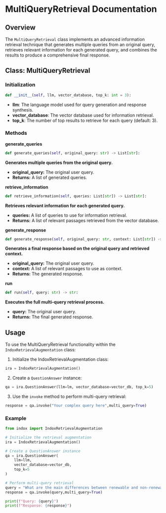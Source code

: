 # MultiQueryRetrieval Documentation

## Overview

The `MultiQueryRetrieval` class implements an advanced information retrieval technique that generates multiple queries from an original query, retrieves relevant information for each generated query, and combines the results to produce a comprehensive final response.

## Class: MultiQueryRetrieval

### Initialization

```python
def __init__(self, llm, vector_database, top_k: int = 3):
```

- **llm**: The language model used for query generation and response synthesis.
- **vector_database**: The vector database used for information retrieval.
- **top_k**: The number of top results to retrieve for each query (default: 3).

### Methods
**generate_queries**
```python
def generate_queries(self, original_query: str) -> List[str]:
```

**Generates multiple queries from the original query.**

- **original_query:** The original user query.
- **Returns:** A list of generated queries.

**retrieve_information**
```python
def retrieve_information(self, queries: List[str]) -> List[str]:
```

**Retrieves relevant information for each generated query.**

- **queries:** A list of queries to use for information retrieval.
- **Returns:** A list of relevant passages retrieved from the vector database.

**generate_response**
```python
def generate_response(self, original_query: str, context: List[str]) -> str:
```
**Generates a final response based on the original query and retrieved context.**

- **original_query:** The original user query.
- **context:** A list of relevant passages to use as context.
- **Returns:** The generated response.

**run**
```python
def run(self, query: str) -> str:
```
**Executes the full multi-query retrieval process.**

- **query:** The original user query.
- **Returns:** The final generated response.

## Usage
To use the MultiQueryRetrieval functionality within the `IndoxRetrievalAugmentation` class:

1. Initialize the IndoxRetrievalAugmentation class:

```python
ira = IndoxRetrievalAugmentation()
```
2. Create a `QuestionAnswer` instance:
```python
qa = ira.QuestionAnswer(llm=lm, vector_database=vector_db, top_k=5)
```
3. Use the `invoke` method to perform multi-query retrieval:
```python
response = qa.invoke("Your complex query here",multi_query=True)
```
### Example
```python
from indox import IndoxRetrievalAugmentation

# Initialize the retrieval augmentation
ira = IndoxRetrievalAugmentation()

# Create a QuestionAnswer instance
qa = ira.QuestionAnswer(
    llm=llm,
    vector_database=vector_db,
    top_k=5
)

# Perform multi-query retrieval
query = "What are the main differences between renewable and non-renewable energy sources?"
response = qa.invoke(query,multi_query=True)

print(f"Query: {query}")
print(f"Response: {response}")

```